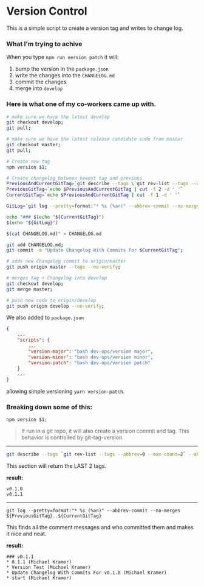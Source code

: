 # Version Control

This is a simple script to create a version tag and writes to change log.

### What I'm trying to achive

When you type `npm run version patch` it will:

1. bump the version in the `package.json`
1. write the changes into the `CHANGELOG.md`
1. commit the changes
1. merge into `develop`

### Here is what one of my co-workers came up with.

```bash
# make sure we have the latest develop
git checkout develop;
git pull;

# make sure we have the latest release candidate code from master
git checkout master;
git pull;

# Create new tag
npm version $1;

# Create changelog between newest tag and previous
PreviousAndCurrentGitTag=`git describe --tags \`git rev-list --tags --abbrev=0 --max-count=2\` --abbrev=0`
PreviousGitTag=`echo $PreviousAndCurrentGitTag | cut -f 2 -d ' '`
CurrentGitTag=`echo $PreviousAndCurrentGitTag | cut -f 1 -d ' '`

GitLog=`git log --pretty=format:"* %s (%an)" --abbrev-commit --no-merges ${PreviousGitTag}..${CurrentGitTag}`

echo "### $(echo "${CurrentGitTag}")
$(echo "${GitLog}")

$(cat CHANGELOG.md)" > CHANGELOG.md

git add CHANGELOG.md;
git commit -m "Update Changelog With Commits For $CurrentGitTag";

# adds new Changelog commit to origin/master
git push origin master --tags --no-verify;

# merges tag + Changelog into develop
git checkout develop;
git merge master;

# push new code to origin/develop
git push origin develop --no-verify;
```

We also added to `package.json`

```json
{
    ...
    "scripts": {
        ...
        "version-major": "bash dev-ops/version major",
        "version-minor": "bash dev-ops/version minor",
        "version-patch": "bash dev-ops/version patch"
    }
    ...
}
```

allowing simple versioning `yarn version-patch`.

### Breaking down some of this:

`npm version $1;`

> If run in a git repo, it will also create a version commit and tag. This behavior is controlled by git-tag-version

---

```bash
git describe --tags `git rev-list --tags --abbrev=0 --max-count=2` --abbrev=0
```

This section will return the LAST 2 tags.

**result:**

```
v0.1.0
v0.1.1
```

---

```
git log --pretty=format:"* %s (%an)" --abbrev-commit --no-merges ${PreviousGitTag}..${CurrentGitTag}
```

This finds all the comment messages and who committed them and makes it nice and neat.

**result:**

```
### v0.1.1
* 0.1.1 (Michael Kramer)
* Version Test (Michael Kramer)
* Update Changelog With Commits For v0.1.0 (Michael Kramer)
* start (Michael Kramer)
```
